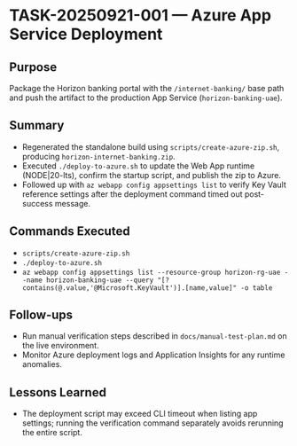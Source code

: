 # TASK-20250921-001 — Azure App Service Deployment

## Purpose
Package the Horizon banking portal with the `/internet-banking/` base path and push the artifact to the production App Service (`horizon-banking-uae`).

## Summary
- Regenerated the standalone build using `scripts/create-azure-zip.sh`, producing `horizon-internet-banking.zip`.
- Executed `./deploy-to-azure.sh` to update the Web App runtime (NODE|20-lts), confirm the startup script, and publish the zip to Azure.
- Followed up with `az webapp config appsettings list` to verify Key Vault reference settings after the deployment command timed out post-success message.

## Commands Executed
- `scripts/create-azure-zip.sh`
- `./deploy-to-azure.sh`
- `az webapp config appsettings list --resource-group horizon-rg-uae --name horizon-banking-uae --query "[?contains(@.value,'@Microsoft.KeyVault')].[name,value]" -o table`

## Follow-ups
- Run manual verification steps described in `docs/manual-test-plan.md` on the live environment.
- Monitor Azure deployment logs and Application Insights for any runtime anomalies.

## Lessons Learned
- The deployment script may exceed CLI timeout when listing app settings; running the verification command separately avoids rerunning the entire script.

